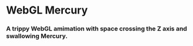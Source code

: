 # WebGL Mercury

### A trippy WebGL amimation with space crossing the Z axis and swallowing Mercury.
